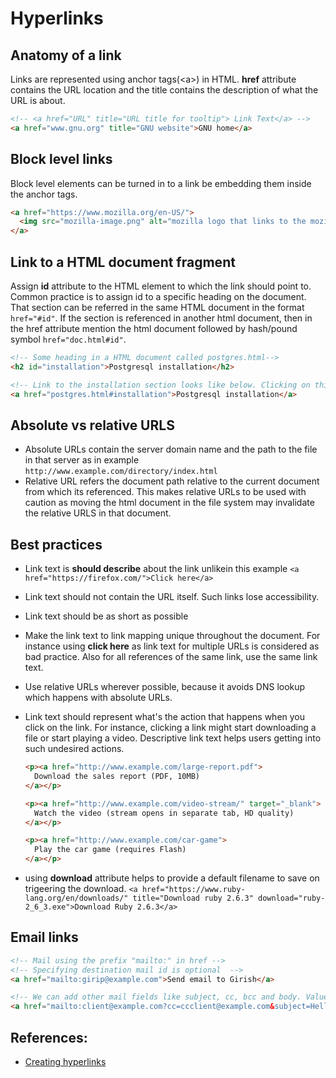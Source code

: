 # Hyperlinks

## Anatomy of a link
Links are represented using anchor tags(&lt;a&gt;) in HTML. **href** attribute contains the URL location and the title contains the description of what the URL is about.
```HTML
<!-- <a href="URL" title="URL title for tooltip"> Link Text</a> -->
<a href="www.gnu.org" title="GNU website">GNU home</a>
```

## Block level links
Block level elements can be turned in to a link be embedding them inside the anchor tags.
```HTML
<a href="https://www.mozilla.org/en-US/">
  <img src="mozilla-image.png" alt="mozilla logo that links to the mozilla homepage">
</a>
```

## Link to a HTML document fragment
Assign **id** attribute to the HTML element to which the link should point to. Common practice is to assign id to a specific heading on the document. That section can be referred  in the same HTML document in the format `href="#id"`. If the section is referenced in another html document, then in the href attribute mention the html document followed by hash/pound symbol `href="doc.html#id"`. 

```HTML
<!-- Some heading in a HTML document called postgres.html-->
<h2 id="installation">Postgresql installation</h2>

<!-- Link to the installation section looks like below. Clicking on this navigates to the html document and also navigates to the mentioned section in that document-->
<a href="postgres.html#installation">Postgresql installation</a>
```

## Absolute vs relative URLS
* Absolute URLs contain the server domain name and the path to the file in that server as in example `http://www.example.com/directory/index.html`
* Relative URL refers the document path relative to the current document from which its referenced. This makes relative URLs to be used with caution as moving the html document in the file system may invalidate the relative URLS in that document.

## Best practices
* Link text is **should describe** about the link unlikein this example `<a href="https://firefox.com/">Click here</a>`

* Link text should not contain the URL itself. Such links lose accessibility.

* Link text should be as short as possible

* Make the link text to link mapping unique throughout the document. For instance using **click here** as link text for multiple URLs is considered as bad practice. Also for all references of the same link, use the same link text.

* Use relative URLs wherever possible, because it avoids DNS lookup which happens with absolute URLs.

* Link text should represent what's the action that happens when you click on the link. For instance, clicking a link might start downloading a file or start playing a video. Descriptive link text helps users getting into such undesired actions.
  ```HTML
  <p><a href="http://www.example.com/large-report.pdf">
    Download the sales report (PDF, 10MB)
  </a></p>

  <p><a href="http://www.example.com/video-stream/" target="_blank">
    Watch the video (stream opens in separate tab, HD quality)
  </a></p>

  <p><a href="http://www.example.com/car-game">
    Play the car game (requires Flash)
  </a></p>
  ```

* using **download** attribute helps to provide a default filename to save on trigeering the download.
`<a href="https://www.ruby-lang.org/en/downloads/" title="Download ruby 2.6.3" download="ruby-2_6_3.exe">Download Ruby 2.6.3</a>`


## Email links
```HTML
<!-- Mail using the prefix "mailto:" in href -->
<!-- Specifying destination mail id is optional  -->
<a href="mailto:girip@example.com">Send email to Girish</a>

<!-- We can add other mail fields like subject, cc, bcc and body. Values of these fields must be URL encoded-->
<a href="mailto:client@example.com?cc=ccclient@example.com&subject=Hello&body=email%20body">Send email to Client</a>
```

## References:
* [Creating hyperlinks](https://developer.mozilla.org/en-US/docs/Learn/HTML/Introduction_to_HTML/Creating_hyperlinks)